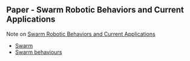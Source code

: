 ## Paper - Swarm Robotic Behaviors and Current Applications
Note on [Swarm Robotic Behaviors and Current Applications](../Papers/Swarm%20Robotic%20Behaviors%20and%20Current%20Applications.pdf)

- [Swarm](Swarm.html)
- [Swarm behaviours](Swarm%20behaviours.html)

<script>
MathJax = {
  tex: {
    inlineMath: [["$", "$"], ["\\(", "\\)"]]
  }
};
</script>
<script id="MathJax-script" async src="https://cdn.jsdelivr.net/npm/mathjax@3/es5/tex-chtml.js"></script>
